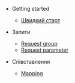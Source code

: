 - Getting started

  - [Швидкий старт](/ua/quickstart.md)

- Запити

  - [Request group](/ua/requestGroup.md)
  - [Request parameter](/ua/requestParameter.md)

- Співставлення

  - [Mapping](/ua/mapping.md)
